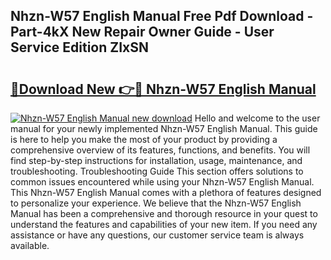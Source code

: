 ## Nhzn-W57 English Manual Free Pdf Download - Part-4kX New Repair Owner Guide - User Service Edition ZIxSN

# <h2><a href="http://cf15487.oget.top/?id=Nhzn-W57+English+Manual">🔗Download New 👉🔴 Nhzn-W57 English Manual</a></h2>

[![Nhzn-W57 English Manual new download](https://i.imgur.com/5g1atiW.png)](http://cf15487.oget.top/?id=Nhzn-W57+English+Manual)
Hello and welcome to the user manual for your newly implemented Nhzn-W57 English Manual. This guide is here to help you make the most of your product by providing a comprehensive overview of its features, functions, and benefits. You will find step-by-step instructions for installation, usage, maintenance, and troubleshooting. Troubleshooting Guide This section offers solutions to common issues encountered while using your Nhzn-W57 English Manual. This Nhzn-W57 English Manual comes with a plethora of features designed to personalize your experience. We believe that the Nhzn-W57 English Manual has been a comprehensive and thorough resource in your quest to understand the features and capabilities of your new item. If you need any assistance or have any questions, our customer service team is always available.
